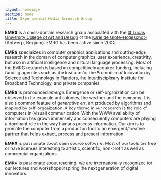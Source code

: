 ```yaml
---
layout: homepage
section: home
title: Experimental Media Research Group
---
```

**EMRG** is a cross-domain research group associated with the [St Lucas University College of Art and Design](http://www.sintlucasantwerpen.be/) of the [Karel de Grote-Hogeschool](http://www.kdg.be) (Antwerp, Belgium). EMRG has been active since 2004.

**EMRG** specializes in computer graphics applications and cutting-edge research in the domain of computer graphics, user experience, creativity, but also in artificial intelligence and natural language processing. Most of the EMRG research is based on competitively acquired funding, including funding agencies such as the Institute for the Promotion of Innovation by Science and Technology in Flanders, the Interdisciplinary Institute for Broadband Technology, and private companies.

**EMRG** is pronounced _emerge_. Emergence or self-organization can be observed in for example ant colonies, the weather and the economy. It is also a common feature of _generative art_, art produced by algorithms and inspired by self-organization. A key theme in our research is the role of computers in (visual) communication. With the WWW availability of information has grown immensely and consequently computers are playing a dominant role in the way humans process information. Our aim is to promote the computer from a production tool to an emergent/creative partner that helps extract, process and present information.

**EMRG** is passionate about open source software. Most of our tools are free or have licenses interesting to artistic, scientific, non-profit as well as commercial organizations.

**EMRG** is passionate about teaching. We are internationally recognized for our lectures and workshops inspiring the next generation of digital innovators.
